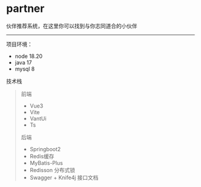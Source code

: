 # partner

伙伴推荐系统，在这里你可以找到与你志同道合的小伙伴

---

项目环境：

* node 18.20
* java 17
* mysql 8

技术栈

> 前端
>
> * Vue3
> * Vite
> * VantUi
> * Ts
>
> 后端
>
> * Springboot2
> * Redis缓存
> * MyBatis-Plus
> * Redisson 分布式锁
> * Swagger + Knife4j 接口文档

